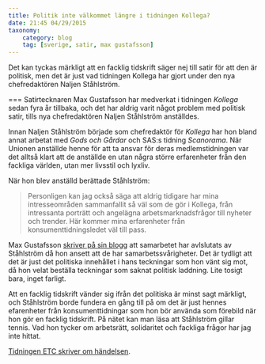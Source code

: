 ```yaml
---
title: Politik inte välkommet längre i tidningen Kollega?
date: 21:45 04/29/2015
taxonomy:
    category: blog
    tag: [sverige, satir, max gustafsson]
---
```


Det kan tyckas märkligt att en facklig tidskrift säger nej till satir för att den är politisk, men det är just vad tidningen Kollega har gjort under den nya chefredaktören Naljen Ståhlström.

===
Satirtecknaren Max Gustafsson har medverkat i tidningen _Kollega_ sedan fyra år tillbaka, och det har aldrig varit något problem med politisk satir, tills nya chefredaktören Naljen Ståhlström anställdes.

Innan Naljen Ståhlström började som chefredaktör för _Kollega_ har hon bland annat arbetat med _Gods och Gårdar_ och SAS:s tidning _Scanorama_. När Unionen anställde henne för att ta ansvar för deras medlemstidningen var det alltså klart att de anställde en utan några större erfarenheter från den fackliga världen, utan mer livsstil och lyxliv.

När hon blev anställd berättade Ståhlström:

> Personligen kan jag också säga att aldrig tidigare har mina intresseområden sammanfallit så väl som de gör i Kollega, från intressanta porträtt och angelägna arbetsmarknadsfrågor till nyheter och trender. Här kommer mina erfarenheter från konsumenttidningsledet väl till pass.

Max Gustafsson [skriver på sin blogg](http://www.maxgustafson.se/aktuellt/nar-det-fria-ordet-blir-tomma-ord/) att samarbetet har avlslutats av Ståhlström då hon ansett att de har samarbetssvårigheter. Det är tydligt att det är just det politiska innehållet i hans teckningar som hon vänt sig mot, då hon velat beställa teckningar som saknat politisk laddning. Lite tosigt bara, inget farligt.

Att en facklig tidskrift vänder sig ifrån det politiska är minst sagt märkligt, och Ståhlström borde fundera en gång till på om det är just hennes efarenheter från konsumenttidningar som hon bör använda som förebild när hon gör en facklig tidskrift. På nätet kan man läsa att Ståhlström gillar tennis. Vad hon tycker om arbetsrätt, solidaritet och fackliga frågor har jag inte hittat.

[Tidningen ETC skriver om händelsen](http://www.etc.se/inrikes/satirtecknare-obekvam-unionens-tidning).
